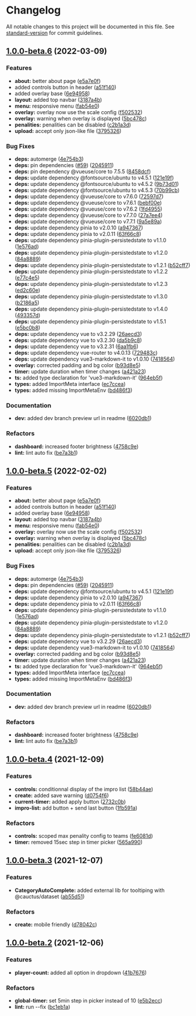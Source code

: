 # Changelog

All notable changes to this project will be documented in this file. See [standard-version](https://github.com/conventional-changelog/standard-version) for commit guidelines.

## [1.0.0-beta.6](https://github.com/cauctus/projo/compare/v1.0.0-beta.4...v1.0.0-beta.6) (2022-03-09)


### Features

* **about:** better about page ([e5a7e0f](https://github.com/cauctus/projo/commit/e5a7e0f084a79e1dde061a14a85745112468ef67))
* added controls button in header ([a51f140](https://github.com/cauctus/projo/commit/a51f140055f4f9b046b25c9a2f158af51da93a03))
* added overlay base ([6e94958](https://github.com/cauctus/projo/commit/6e94958429f644e17ac4c0d963740a69c3793ef0))
* **layout:** added top navbar ([3187a4b](https://github.com/cauctus/projo/commit/3187a4ba3853a3a62a3aaad6d4c560b6f4fd20c9))
* **menu:** responsive menu ([fab54e0](https://github.com/cauctus/projo/commit/fab54e0dd215fe69203b5001c6c8d29dc06fd71f))
* **overlay:** overlay now use the scale config ([f502532](https://github.com/cauctus/projo/commit/f502532289fa84f78bf66b9c7ca6fa86a98ab1aa))
* **overlay:** warning when overlay is displayed ([5bc478c](https://github.com/cauctus/projo/commit/5bc478c397abbed301f777692777b5bc8152a17a))
* **penalities:** penalities can be disabled ([c2b1a3d](https://github.com/cauctus/projo/commit/c2b1a3d4991471296743afc34d1c551fef1985d7))
* **upload:** accept only json-like file ([3795326](https://github.com/cauctus/projo/commit/3795326a45e0d1e6a8dc10d1d176211565dd9136))


### Bug Fixes

* **deps:** automerge ([4e754b3](https://github.com/cauctus/projo/commit/4e754b31bd18085ba497b0e51a1342eb20eb7f93))
* **deps:** pin dependencies ([#59](https://github.com/cauctus/projo/issues/59)) ([2045911](https://github.com/cauctus/projo/commit/20459112914e9ba3bede0199fc077d89d2f1ebb9))
* **deps:** pin dependency @vueuse/core to 7.5.5 ([8458dcf](https://github.com/cauctus/projo/commit/8458dcf55a407c5290da3b2e5358b6424ee09efe))
* **deps:** update dependency @fontsource/ubuntu to v4.5.1 ([121e19f](https://github.com/cauctus/projo/commit/121e19fc028e44f4f1b532fe303d134f901bc613))
* **deps:** update dependency @fontsource/ubuntu to v4.5.2 ([9b73d01](https://github.com/cauctus/projo/commit/9b73d01e040f41339a2d7cdbc1e87524b6ae674f))
* **deps:** update dependency @fontsource/ubuntu to v4.5.3 ([70b99cb](https://github.com/cauctus/projo/commit/70b99cbcf104a6ae26755680599887eb288a0a02))
* **deps:** update dependency @vueuse/core to v7.6.0 ([72597d7](https://github.com/cauctus/projo/commit/72597d71fbd4c22595300f7c90bd83e381dcab0d))
* **deps:** update dependency @vueuse/core to v7.6.1 ([bebf00e](https://github.com/cauctus/projo/commit/bebf00ed2f6493befafe0dc4f09da8f70dc0803d))
* **deps:** update dependency @vueuse/core to v7.6.2 ([1fd4955](https://github.com/cauctus/projo/commit/1fd495513efe41e416cd32f2db5888dbbd1b34df))
* **deps:** update dependency @vueuse/core to v7.7.0 ([27a7ee4](https://github.com/cauctus/projo/commit/27a7ee4b711151a5abea9df06c5ab7f9d020a553))
* **deps:** update dependency @vueuse/core to v7.7.1 ([9a5e89a](https://github.com/cauctus/projo/commit/9a5e89ac4c04503a8a98450c682cc2513968d518))
* **deps:** update dependency pinia to v2.0.10 ([a947367](https://github.com/cauctus/projo/commit/a9473672bdc5518f345c5f989c67f2d8e5b14316))
* **deps:** update dependency pinia to v2.0.11 ([63f66c8](https://github.com/cauctus/projo/commit/63f66c8f33c098feb7421f75571a92edde6953f4))
* **deps:** update dependency pinia-plugin-persistedstate to v1.1.0 ([1e576ad](https://github.com/cauctus/projo/commit/1e576adb72563337b52a794c63871a2a46f1f74d))
* **deps:** update dependency pinia-plugin-persistedstate to v1.2.0 ([84a8889](https://github.com/cauctus/projo/commit/84a8889c51457441e6b1ec20dd23655ac4fb51b9))
* **deps:** update dependency pinia-plugin-persistedstate to v1.2.1 ([b52cff7](https://github.com/cauctus/projo/commit/b52cff7cc27f2ef41aa25e68d58bd6d29d3851d6))
* **deps:** update dependency pinia-plugin-persistedstate to v1.2.2 ([e77c4e5](https://github.com/cauctus/projo/commit/e77c4e5351979c5b9b463d95d56cc2a456a37d4c))
* **deps:** update dependency pinia-plugin-persistedstate to v1.2.3 ([ed2c60e](https://github.com/cauctus/projo/commit/ed2c60eada39adf24bacffb828c30bb878196c70))
* **deps:** update dependency pinia-plugin-persistedstate to v1.3.0 ([b2186a5](https://github.com/cauctus/projo/commit/b2186a5bb8b6ff6537fd781b852861fdb9b90c3e))
* **deps:** update dependency pinia-plugin-persistedstate to v1.4.0 ([493357d](https://github.com/cauctus/projo/commit/493357d7a6e187d96a6ba8b8487a221cf1f9c08a))
* **deps:** update dependency pinia-plugin-persistedstate to v1.5.1 ([e5bc0b8](https://github.com/cauctus/projo/commit/e5bc0b8a4cd54fbece92126a9893d118b5985bac))
* **deps:** update dependency vue to v3.2.29 ([26aecd3](https://github.com/cauctus/projo/commit/26aecd3a71cdefc25aa7e32da202735384010fd4))
* **deps:** update dependency vue to v3.2.30 ([da5b9c8](https://github.com/cauctus/projo/commit/da5b9c891955fe5b39013322aa2e1204e4747525))
* **deps:** update dependency vue to v3.2.31 ([6aa1fb6](https://github.com/cauctus/projo/commit/6aa1fb60d94608eab6bf8a5c5c0819441029d0ac))
* **deps:** update dependency vue-router to v4.0.13 ([729483c](https://github.com/cauctus/projo/commit/729483c0a159ca7c914d74fdb73d8c9e3bd60731))
* **deps:** update dependency vue3-markdown-it to v1.0.10 ([7418564](https://github.com/cauctus/projo/commit/74185640d4b25f483dfcc98f3d76a31e099ab8bd))
* **overlay:** corrected padding and bg color ([b93d8e5](https://github.com/cauctus/projo/commit/b93d8e51f823918e726d20bc0dee859d3b4e9c61))
* **timer:** update duration when timer changes ([a421a23](https://github.com/cauctus/projo/commit/a421a233417c8aab7ace2f041e5bf05ffef1a9a1))
* **ts:** added type declaration for 'vue3-markdown-it' ([964eb5f](https://github.com/cauctus/projo/commit/964eb5f8340e35f6618e353e4b09bfd8ddbf40c6))
* **types:** added ImportMeta interface ([ec7ccea](https://github.com/cauctus/projo/commit/ec7cceaabaa66ac58f5c37cd3bbe090193f07757))
* **types:** added missing ImportMetaEnv ([bd486f3](https://github.com/cauctus/projo/commit/bd486f31391663ed6d18cb7bd81c696f07b7a264))


### Documentation

* **dev:** added dev branch preview url in readme ([6020db1](https://github.com/cauctus/projo/commit/6020db199d010f78d6515ea5a0bf3062f455fb9b))


### Refactors

* **dashboard:** increased footer brightness ([4758c9e](https://github.com/cauctus/projo/commit/4758c9e062a33e168313d812908e63ff04d8f2ef))
* **lint:** lint auto fix ([be7a3b1](https://github.com/cauctus/projo/commit/be7a3b1a0368d4bea90204dbd514b8408e32a68e))

## [1.0.0-beta.5](https://github.com/cauctus/projo/compare/v1.0.0-beta.4...v1.0.0-beta.5) (2022-02-02)


### Features

* **about:** better about page ([e5a7e0f](https://github.com/cauctus/projo/commit/e5a7e0f084a79e1dde061a14a85745112468ef67))
* added controls button in header ([a51f140](https://github.com/cauctus/projo/commit/a51f140055f4f9b046b25c9a2f158af51da93a03))
* added overlay base ([6e94958](https://github.com/cauctus/projo/commit/6e94958429f644e17ac4c0d963740a69c3793ef0))
* **layout:** added top navbar ([3187a4b](https://github.com/cauctus/projo/commit/3187a4ba3853a3a62a3aaad6d4c560b6f4fd20c9))
* **menu:** responsive menu ([fab54e0](https://github.com/cauctus/projo/commit/fab54e0dd215fe69203b5001c6c8d29dc06fd71f))
* **overlay:** overlay now use the scale config ([f502532](https://github.com/cauctus/projo/commit/f502532289fa84f78bf66b9c7ca6fa86a98ab1aa))
* **overlay:** warning when overlay is displayed ([5bc478c](https://github.com/cauctus/projo/commit/5bc478c397abbed301f777692777b5bc8152a17a))
* **penalities:** penalities can be disabled ([c2b1a3d](https://github.com/cauctus/projo/commit/c2b1a3d4991471296743afc34d1c551fef1985d7))
* **upload:** accept only json-like file ([3795326](https://github.com/cauctus/projo/commit/3795326a45e0d1e6a8dc10d1d176211565dd9136))


### Bug Fixes

* **deps:** automerge ([4e754b3](https://github.com/cauctus/projo/commit/4e754b31bd18085ba497b0e51a1342eb20eb7f93))
* **deps:** pin dependencies ([#59](https://github.com/cauctus/projo/issues/59)) ([2045911](https://github.com/cauctus/projo/commit/20459112914e9ba3bede0199fc077d89d2f1ebb9))
* **deps:** update dependency @fontsource/ubuntu to v4.5.1 ([121e19f](https://github.com/cauctus/projo/commit/121e19fc028e44f4f1b532fe303d134f901bc613))
* **deps:** update dependency pinia to v2.0.10 ([a947367](https://github.com/cauctus/projo/commit/a9473672bdc5518f345c5f989c67f2d8e5b14316))
* **deps:** update dependency pinia to v2.0.11 ([63f66c8](https://github.com/cauctus/projo/commit/63f66c8f33c098feb7421f75571a92edde6953f4))
* **deps:** update dependency pinia-plugin-persistedstate to v1.1.0 ([1e576ad](https://github.com/cauctus/projo/commit/1e576adb72563337b52a794c63871a2a46f1f74d))
* **deps:** update dependency pinia-plugin-persistedstate to v1.2.0 ([84a8889](https://github.com/cauctus/projo/commit/84a8889c51457441e6b1ec20dd23655ac4fb51b9))
* **deps:** update dependency pinia-plugin-persistedstate to v1.2.1 ([b52cff7](https://github.com/cauctus/projo/commit/b52cff7cc27f2ef41aa25e68d58bd6d29d3851d6))
* **deps:** update dependency vue to v3.2.29 ([26aecd3](https://github.com/cauctus/projo/commit/26aecd3a71cdefc25aa7e32da202735384010fd4))
* **deps:** update dependency vue3-markdown-it to v1.0.10 ([7418564](https://github.com/cauctus/projo/commit/74185640d4b25f483dfcc98f3d76a31e099ab8bd))
* **overlay:** corrected padding and bg color ([b93d8e5](https://github.com/cauctus/projo/commit/b93d8e51f823918e726d20bc0dee859d3b4e9c61))
* **timer:** update duration when timer changes ([a421a23](https://github.com/cauctus/projo/commit/a421a233417c8aab7ace2f041e5bf05ffef1a9a1))
* **ts:** added type declaration for 'vue3-markdown-it' ([964eb5f](https://github.com/cauctus/projo/commit/964eb5f8340e35f6618e353e4b09bfd8ddbf40c6))
* **types:** added ImportMeta interface ([ec7ccea](https://github.com/cauctus/projo/commit/ec7cceaabaa66ac58f5c37cd3bbe090193f07757))
* **types:** added missing ImportMetaEnv ([bd486f3](https://github.com/cauctus/projo/commit/bd486f31391663ed6d18cb7bd81c696f07b7a264))


### Documentation

* **dev:** added dev branch preview url in readme ([6020db1](https://github.com/cauctus/projo/commit/6020db199d010f78d6515ea5a0bf3062f455fb9b))


### Refactors

* **dashboard:** increased footer brightness ([4758c9e](https://github.com/cauctus/projo/commit/4758c9e062a33e168313d812908e63ff04d8f2ef))
* **lint:** lint auto fix ([be7a3b1](https://github.com/cauctus/projo/commit/be7a3b1a0368d4bea90204dbd514b8408e32a68e))

## [1.0.0-beta.4](https://github.com/cauctus/projo/compare/v1.0.0-beta.3...v1.0.0-beta.4) (2021-12-09)


### Features

* **controls:** conditionnal display of the impro list ([58b44ae](https://github.com/cauctus/projo/commit/58b44ae452c444a0b8ada48f1271e5396f7e4fb8))
* **create:** added save warning ([d0754f6](https://github.com/cauctus/projo/commit/d0754f6a36e3c65be9bda2d78801ef8783e93653))
* **current-timer:** added apply button ([2732c0b](https://github.com/cauctus/projo/commit/2732c0bdef2bd13bf69ba810b7cfdf395153f27c))
* **impro-list:** add button + send last button ([1fb591a](https://github.com/cauctus/projo/commit/1fb591a14ae3441688b860a2e8b3d8258623d897))


### Refactors

* **controls:** scoped max penality config to teams ([fe6081d](https://github.com/cauctus/projo/commit/fe6081d8352752ce7c27b3eddd7ec5ceb456e9bc))
* **timer:** removed 15sec step in timer picker ([565a990](https://github.com/cauctus/projo/commit/565a9903ab542e4b7f2000e7651ace4482c990be))

## [1.0.0-beta.3](https://github.com/cauctus/projo/compare/v1.0.0-beta.2...v1.0.0-beta.3) (2021-12-07)

### Features

- **CategoryAutoComplete:** added external lib for tooltiping with @cauctus/dataset ([ab55d51](https://github.com/cauctus/projo/commit/ab55d5184e95287a4d22e85701bf2f9fe9286a0e))

### Refactors

- **create:** mobile friendly ([d78042c](https://github.com/cauctus/projo/commit/d78042cac6b38a0caee13988332ca9019bf336ac))

## [1.0.0-beta.2](https://github.com/cauctus/projo/compare/v1.0.0-beta.1...v1.0.0-beta.2) (2021-12-06)

### Features

- **player-count:** added all option in dropdown ([41b7676](https://github.com/cauctus/projo/commit/41b7676c9e09983cc6ac95aff50d8f411aa92f3b))

### Refactors

- **global-timer:** set 5min step in picker instead of 10 ([e5b2ecc](https://github.com/cauctus/projo/commit/e5b2ecc0fe70c62d60795f80ab10841d67d994a3))
- **lint:** run --fix ([bc1eb1a](https://github.com/cauctus/projo/commit/bc1eb1a0046b7c23db476f8b9265e97674a1ac4b))
